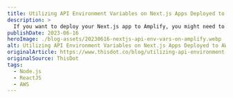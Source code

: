 ```yaml
---
title: Utilizing API Environment Variables on Next.js Apps Deployed to AWS Amplify
description: >
  If you want to deploy your Next.js app to Amplify, you might need to utilize this custom build pattern to get environment variables to work in your API routes. This is a quick explanation on how to achieve a working API.
publishDate: 2023-06-16
heroImage: ./blog-assets/20230616-nextjs-api-env-vars-on-amplify.webp
alt: Utilizing API Environment Variables on Next.js Apps Deployed to AWS Amplify
originalArticle: https://www.thisdot.co/blog/utilizing-api-environment-variables-on-next-js-apps-deployed-to-aws-amplify
originalSource: ThisDot
tags:
  - Node.js
  - ReactJS
  - AWS
---
```

